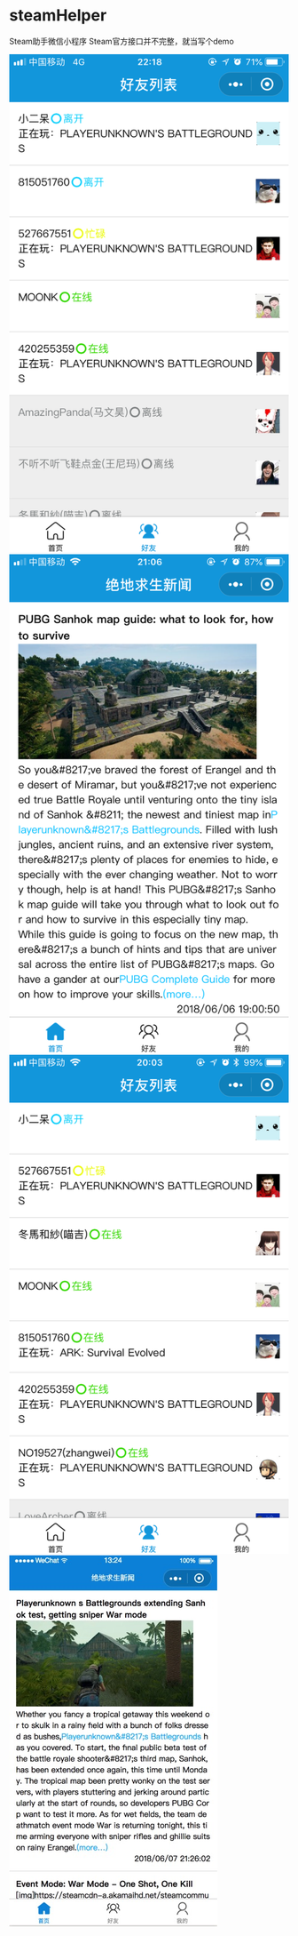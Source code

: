 # steamHelper
Steam助手微信小程序
Steam官方接口并不完整，就当写个demo

![图片1](https://raw.githubusercontent.com/wangmingdong/docImg/master/QQ20180608-0.PNG)
![图片1](https://raw.githubusercontent.com/wangmingdong/docImg/master/QQ20180608-1.PNG)
![图片1](https://raw.githubusercontent.com/wangmingdong/docImg/master/QQ20180608-2.PNG)
![图片1](https://raw.githubusercontent.com/wangmingdong/docImg/master/QQ20180608-3.PNG)
